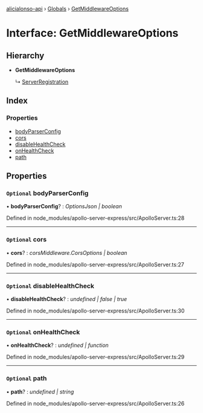 [alicialonso-api](../README.md) › [Globals](../globals.md) › [GetMiddlewareOptions](getmiddlewareoptions.md)

# Interface: GetMiddlewareOptions

## Hierarchy

* **GetMiddlewareOptions**

  ↳ [ServerRegistration](serverregistration.md)

## Index

### Properties

* [bodyParserConfig](getmiddlewareoptions.md#optional-bodyparserconfig)
* [cors](getmiddlewareoptions.md#optional-cors)
* [disableHealthCheck](getmiddlewareoptions.md#optional-disablehealthcheck)
* [onHealthCheck](getmiddlewareoptions.md#optional-onhealthcheck)
* [path](getmiddlewareoptions.md#optional-path)

## Properties

### `Optional` bodyParserConfig

• **bodyParserConfig**? : *OptionsJson | boolean*

Defined in node_modules/apollo-server-express/src/ApolloServer.ts:28

___

### `Optional` cors

• **cors**? : *corsMiddleware.CorsOptions | boolean*

Defined in node_modules/apollo-server-express/src/ApolloServer.ts:27

___

### `Optional` disableHealthCheck

• **disableHealthCheck**? : *undefined | false | true*

Defined in node_modules/apollo-server-express/src/ApolloServer.ts:30

___

### `Optional` onHealthCheck

• **onHealthCheck**? : *undefined | function*

Defined in node_modules/apollo-server-express/src/ApolloServer.ts:29

___

### `Optional` path

• **path**? : *undefined | string*

Defined in node_modules/apollo-server-express/src/ApolloServer.ts:26
